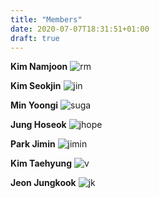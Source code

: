 ```yaml
---
title: "Members"
date: 2020-07-07T18:31:51+01:00
draft: true
---
```


**Kim Namjoon**
![rm](rm.png)

**Kim Seokjin**
![jin](jin.jpg)

**Min Yoongi**
![suga](suga.jpg)

**Jung Hoseok**
![jhope](jhope.jpg)

**Park Jimin**
![jimin](jimin.jpg)

**Kim Taehyung**
![v](v.jpg)

**Jeon Jungkook**
![jk](jk.jpg)